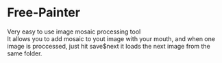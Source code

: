 # Free-Painter
Very easy to use image mosaic processing tool  
It allows you to add mosaic to yout image with your mouth, and when one image is proccessed, just hit save$next it loads the next image from the same folder.  
